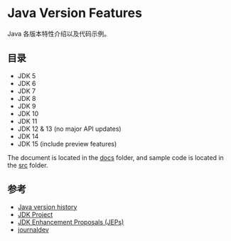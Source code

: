 # Java Version Features
Java 各版本特性介绍以及代码示例。

## 目录
- JDK 5
- JDK 6
- JDK 7
- JDK 8
- JDK 9
- JDK 10
- JDK 11
- JDK 12 & 13 (no major API updates)
- JDK 14
- JDK 15 (include preview features)

The document is located in the [docs](/docs) folder, and sample code is located in the [src](/src) folder.

## 参考
- [Java version history](https://en.wikipedia.org/wiki/Java_version_history)
- [JDK Project](https://openjdk.java.net/projects/jdk/)
- [JDK Enhancement Proposals (JEPs)](http://openjdk.java.net/jeps/0)
- [journaldev](https://www.journaldev.com/)